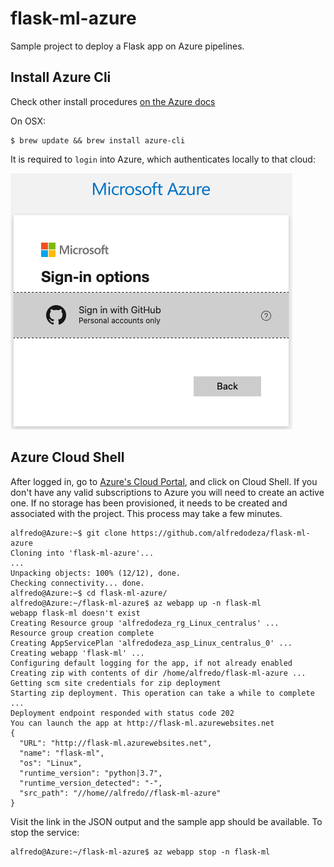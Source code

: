 # flask-ml-azure

Sample project to deploy a Flask app on Azure pipelines.


## Install Azure Cli

Check other install procedures [on the Azure docs](https://docs.microsoft.com/en-us/cli/azure/?view=azure-cli-latest)

On OSX:

```
$ brew update && brew install azure-cli
```

It is required to `login` into Azure, which authenticates locally to that cloud:

![image](resources/az-login.png)


## Azure Cloud Shell

After logged in, go to [Azure's Cloud Portal](https://portal.azure.com), and click on Cloud Shell. If you don't have any valid subscriptions to Azure you will need to create an active one. If no storage has been provisioned, it needs to be created and associated with the project. This process may take a few minutes.

```text
alfredo@Azure:~$ git clone https://github.com/alfredodeza/flask-ml-azure
Cloning into 'flask-ml-azure'...
...
Unpacking objects: 100% (12/12), done.
Checking connectivity... done.
alfredo@Azure:~$ cd flask-ml-azure/
alfredo@Azure:~/flask-ml-azure$ az webapp up -n flask-ml
webapp flask-ml doesn't exist
Creating Resource group 'alfredodeza_rg_Linux_centralus' ...
Resource group creation complete
Creating AppServicePlan 'alfredodeza_asp_Linux_centralus_0' ...
Creating webapp 'flask-ml' ...
Configuring default logging for the app, if not already enabled
Creating zip with contents of dir /home/alfredo/flask-ml-azure ...
Getting scm site credentials for zip deployment
Starting zip deployment. This operation can take a while to complete ...
Deployment endpoint responded with status code 202
You can launch the app at http://flask-ml.azurewebsites.net
{
  "URL": "http://flask-ml.azurewebsites.net",
  "name": "flask-ml",
  "os": "Linux",
  "runtime_version": "python|3.7",
  "runtime_version_detected": "-",
  "src_path": "//home//alfredo//flask-ml-azure"
}
```

Visit the link in the JSON output and the sample app should be available. To stop the service:

```text
alfredo@Azure:~/flask-ml-azure$ az webapp stop -n flask-ml
```

